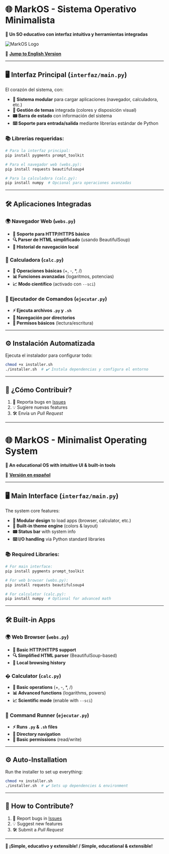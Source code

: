 # 🌐 MarkOS - Sistema Operativo Minimalista  

**📌 Un SO educativo con interfaz intuitiva y herramientas integradas**  

![MarkOS Logo](https://raw.githubusercontent.com/MarkQWERTY/MarkOS/main/assets/logo.png)  

🔹 [**Jump to English Version**](#-markos---minimalist-operating-system)  

---

## 🖥️ **Interfaz Principal (`interfaz/main.py`)**  
El corazón del sistema, con:  
- **🔄 Sistema modular** para cargar aplicaciones (navegador, calculadora, etc.)  
- **🎨 Gestión de temas** integrada (colores y disposición visual)  
- **📟 Barra de estado** con información del sistema  
- **⌨️ Soporte para entrada/salida** mediante librerías estándar de Python  

### 📚 **Librerías requeridas**:  
```bash
# Para la interfaz principal:
pip install pygments prompt_toolkit

# Para el navegador web (webs.py):
pip install requests beautifulsoup4

# Para la calculadora (calc.py):
pip install numpy  # Opcional para operaciones avanzadas
```

---

## 🛠️ **Aplicaciones Integradas**  

### 🌍 **Navegador Web (`webs.py`)**  
- **📡 Soporte para HTTP/HTTPS básico**  
- **🔍 Parser de HTML simplificado** (usando BeautifulSoup)  
- **📂 Historial de navegación local**  

### 🧮 **Calculadora (`calc.py`)**  
- **🔢 Operaciones básicas** (+, -, *, /)  
- **📊 Funciones avanzadas** (logaritmos, potencias)  
- **📈 Modo científico** (activado con `--sci`)  

### 🚀 **Ejecutador de Comandos (`ejecutar.py`)**  
- **⚡ Ejecuta archivos `.py` y `.sh`**  
- **📂 Navegación por directorios**  
- **🔧 Permisos básicos** (lectura/escritura)  

---

## ⚙️ **Instalación Automatizada**  
Ejecuta el instalador para configurar todo:  
```bash
chmod +x installer.sh  
./installer.sh  # ✔️ Instala dependencias y configura el entorno
```

---

## 📌 ¿Cómo Contribuir?  
1. 🐞 Reporta bugs en [Issues](https://github.com/MarkQWERTY/MarkOS/issues)  
2. 💡 Sugiere nuevas features  
3. 🛠️ Envía un *Pull Request*  

---

# 🌐 **MarkOS - Minimalist Operating System**  

**📌 An educational OS with intuitive UI & built-in tools**  

🔹 [**Versión en español**](#-markos---sistema-operativo-minimalista)  

---

## 🖥️ **Main Interface (`interfaz/main.py`)**  
The system core features:  
- **🔄 Modular design** to load apps (browser, calculator, etc.)  
- **🎨 Built-in theme engine** (colors & layout)  
- **📟 Status bar** with system info  
- **⌨️ I/O handling** via Python standard libraries  

### 📚 **Required Libraries**:  
```bash
# For main interface:
pip install pygments prompt_toolkit

# For web browser (webs.py):
pip install requests beautifulsoup4

# For calculator (calc.py):
pip install numpy  # Optional for advanced math
```

---

## 🛠️ **Built-in Apps**  

### 🌍 **Web Browser (`webs.py`)**  
- **📡 Basic HTTP/HTTPS support**  
- **🔍 Simplified HTML parser** (BeautifulSoup-based)  
- **📂 Local browsing history**  

### � **Calculator (`calc.py`)**  
- **🔢 Basic operations** (+, -, *, /)  
- **📊 Advanced functions** (logarithms, powers)  
- **📈 Scientific mode** (enable with `--sci`)  

### 🚀 **Command Runner (`ejecutar.py`)**  
- **⚡ Runs `.py` & `.sh` files**  
- **📂 Directory navigation**  
- **🔧 Basic permissions** (read/write)  

---

## ⚙️ **Auto-Installation**  
Run the installer to set up everything:  
```bash
chmod +x installer.sh  
./installer.sh  # ✔️ Sets up dependencies & environment
```

---

## 📌 How to Contribute?  
1. 🐞 Report bugs in [Issues](https://github.com/MarkQWERTY/MarkOS/issues)  
2. 💡 Suggest new features  
3. 🛠️ Submit a *Pull Request*  

--- 

**🎯 ¡Simple, educativo y extensible! / Simple, educational & extensible!**
